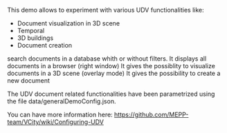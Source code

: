 This demo allows to experiment with various UDV functionalities like:
  - Document visualization in 3D scene
  - Temporal
  - 3D buildings
  - Document creation

search documents in a database whith or without filters.
It displays all documents in a browser (right window)
It gives the possiblity to visualize documents in a 3D scene (overlay mode)
It gives the possibility to create a new document

The UDV document related functionalities have been parametrized using the file data/generalDemoConfig.json.

You can have more information here:
https://github.com/MEPP-team/VCity/wiki/Configuring-UDV
